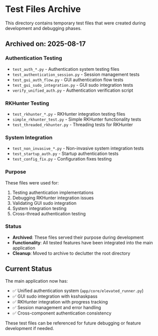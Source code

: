 # Test Files Archive

This directory contains temporary test files that were created during development and debugging phases.

## Archived on: 2025-08-17

### Authentication Testing

- `test_auth_*.py` - Authentication system testing files
- `test_authentication_session.py` - Session management tests
- `test_gui_auth_flow.py` - GUI authentication flow tests
- `test_gui_sudo_integration.py` - GUI sudo integration tests
- `verify_unified_auth.py` - Authentication verification script

### RKHunter Testing

- `test_rkhunter_*.py` - RKHunter integration testing files
- `simple_rkhunter_test.py` - Simple RKHunter functionality tests
- `test_threaded_rkhunter.py` - Threading tests for RKHunter

### System Integration

- `test_non_invasive_*.py` - Non-invasive system integration tests
- `test_startup_auth.py` - Startup authentication tests
- `test_config_fix.py` - Configuration fixes testing

### Purpose

These files were used for:

1. Testing authentication implementations
2. Debugging RKHunter integration issues
3. Validating GUI sudo integration
4. System integration testing
5. Cross-thread authentication testing

### Status

- **Archived**: These files served their purpose during development
- **Functionality**: All tested features have been integrated into the main application
- **Cleanup**: Moved to archive to declutter the root directory

## Current Status

The main application now has:

- ✅ Unified authentication system (`app/core/elevated_runner.py`)
- ✅ GUI sudo integration with ksshaskpass
- ✅ RKHunter integration with progress tracking
- ✅ Session management and error handling
- ✅ Cross-component authentication consistency

These test files can be referenced for future debugging or feature development if needed.
